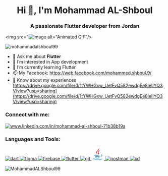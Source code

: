<h1 align="center">Hi 👋, I'm Mohammad AL-Shboul</h1>
<h3 align="center">A passionate Flutter developer from Jordan</h3>

<img  src="![image](https://github.com/MohammadALShboul99/MohammadALShboul99/assets/110593677/351bfcd4-250a-4145-832a-016cbe0984b1) alt="Animated GIF"/>

<p align="left"> <img src="https://komarev.com/ghpvc/?username=mohammadalshboul99&label=Profile%20views&color=0e75b6&style=flat" alt="mohammadalshboul99" /> </p>

- 💬 Ask me about **Flutter**
-  👀 I’m interested in App development
- 🌱 I’m currently learning Flutter
- 📫 My Facebook: https://web.facebook.com/mohammed.shboul.9/
- 📄 Know about my experiences [https://drive.google.com/file/d/1tYWHGxw_UetFvQ582ewdgEe8leIIYQ3V/view?usp=sharing](https://drive.google.com/file/d/1tYWHGxw_UetFvQ582ewdgEe8leIIYQ3V/view?usp=sharing)

<h3 align="left">Connect with me:</h3>
<p align="left">
<a href="https://www.linkedin.com/in/mohammad-al-shboul-71b38b19a/" target="blank"><img align="center" src="https://raw.githubusercontent.com/rahuldkjain/github-profile-readme-generator/master/src/images/icons/Social/linked-in-alt.svg" alt="www.linkedin.com/in/mohammad-al-shboul-71b38b19a" height="30" width="40" /></a>
</p>

<h3 align="left">Languages and Tools:</h3>
<p align="left"> <a href="https://dart.dev" target="_blank" rel="noreferrer"> <img src="https://www.vectorlogo.zone/logos/dartlang/dartlang-icon.svg" alt="dart" width="40" height="40"/> </a> <a href="https://www.figma.com/" target="_blank" rel="noreferrer"> <img src="https://www.vectorlogo.zone/logos/figma/figma-icon.svg" alt="figma" width="40" height="40"/> </a> <a href="https://firebase.google.com/" target="_blank" rel="noreferrer"> <img src="https://www.vectorlogo.zone/logos/firebase/firebase-icon.svg" alt="firebase" width="40" height="40"/> </a> <a href="https://flutter.dev" target="_blank" rel="noreferrer"> <img src="https://www.vectorlogo.zone/logos/flutterio/flutterio-icon.svg" alt="flutter" width="40" height="40"/> </a> <a href="https://git-scm.com/" target="_blank" rel="noreferrer"> <img src="https://www.vectorlogo.zone/logos/git-scm/git-scm-icon.svg" alt="git" width="40" height="40"/> </a> <a href="https://www.java.com" target="_blank" rel="noreferrer"> <img src="https://raw.githubusercontent.com/devicons/devicon/master/icons/java/java-original.svg" alt="java" width="40" height="40"/> </a> <a href="https://postman.com" target="_blank" rel="noreferrer"> <img src="https://www.vectorlogo.zone/logos/getpostman/getpostman-icon.svg" alt="postman" width="40" height="40"/> </a> <a href="https://www.adobe.com/products/xd.html" target="_blank" rel="noreferrer"> <img src="https://cdn.worldvectorlogo.com/logos/adobe-xd.svg" alt="xd" width="40" height="40"/> </a> </p>

<p><img align="center" src="https://github-readme-stats.vercel.app/api/top-langs?username=MohammadALShboul99&show_icons=true&locale=en&layout=compact" alt="MohammadALShboul99" /></p>
